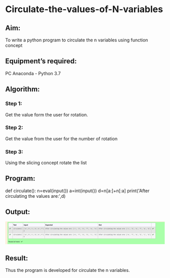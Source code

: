 # Circulate-the-values-of-N-variables
## Aim:
To write a python program to circulate the n variables using function concept
## Equipment’s required:
PC
Anaconda - Python 3.7
## Algorithm: 
### Step 1:
Get the value form the user for rotation.
### Step 2:
Get the value from the user for the number of rotation
### Step 3:
Using the slicing concept rotate the list

## Program:
def circulate():
    n=eval(input())
    a=int(input())
    d=n[a:]+n[:a]
    print('After circulating the values are:',d)

## Output:
![circulate](circulate.png)

## Result:
Thus the program is developed for circulate the n variables.
